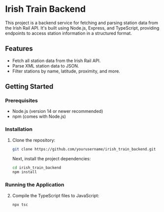 # Irish Train Backend

This project is a backend service for fetching and parsing station data from the Irish Rail API. It's built using Node.js, Express, and TypeScript, providing endpoints to access station information in a structured format.

## Features

- Fetch all station data from the Irish Rail API.
- Parse XML station data to JSON.
- Filter stations by name, latitude, proximity, and more.

## Getting Started

### Prerequisites

- Node.js (version 14 or newer recommended)
- npm (comes with Node.js)

### Installation

1. Clone the repository:
   ```bash
   git clone https://github.com/yourusername/irish_train_backend.git 
    ```
    Next, install the project dependencies:
    ```bash
   cd irish_train_backend
   npm install
    ```

  ###   Running the Application

  
2. Compile the TypeScript files to JavaScript:
   ```bash
   npx tsc

    ```
